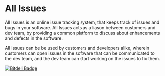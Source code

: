 All Issues
=============================

All Issues is an online issue tracking system, that keeps track of issues and bugs in your software. All Issues acts as a liason between
customers and dev team, by providing a common platform to discuss about enhancements and defects in the software.

All Issues can be be used by customers and developers alike, wherein customers can open issues in the software that can be communicated to the dev team, and
the dev team can start working on the issues to fix them.


[![Bitdeli Badge](https://d2weczhvl823v0.cloudfront.net/prateekmathur1991/allissues/trend.png)](https://bitdeli.com/free "Bitdeli Badge")

